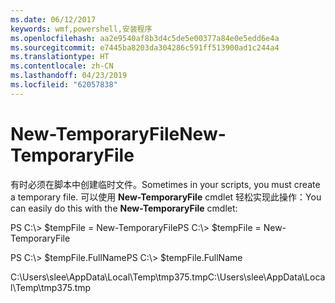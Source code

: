```yaml
---
ms.date: 06/12/2017
keywords: wmf,powershell,安装程序
ms.openlocfilehash: aa2e9540af8b3d4c5de5e00377a84e0e5edd6e4a
ms.sourcegitcommit: e7445ba8203da304286c591ff513900ad1c244a4
ms.translationtype: HT
ms.contentlocale: zh-CN
ms.lasthandoff: 04/23/2019
ms.locfileid: "62057838"
---
```

# <a name="new-temporaryfile"></a><span data-ttu-id="ceae9-102">New-TemporaryFile</span><span class="sxs-lookup"><span data-stu-id="ceae9-102">New-TemporaryFile</span></span>
<span data-ttu-id="ceae9-103">有时必须在脚本中创建临时文件。</span><span class="sxs-lookup"><span data-stu-id="ceae9-103">Sometimes in your scripts, you must create a temporary file.</span></span> <span data-ttu-id="ceae9-104">可以使用 **New-TemporaryFile** cmdlet 轻松实现此操作：</span><span class="sxs-lookup"><span data-stu-id="ceae9-104">You can easily do this with the **New-TemporaryFile** cmdlet:</span></span>

<span data-ttu-id="ceae9-105">PS C:\\&gt; $tempFile = New-TemporaryFile</span><span class="sxs-lookup"><span data-stu-id="ceae9-105">PS C:\\&gt; $tempFile = New-TemporaryFile</span></span>

<span data-ttu-id="ceae9-106">PS C:\\&gt; $tempFile.FullName</span><span class="sxs-lookup"><span data-stu-id="ceae9-106">PS C:\\&gt; $tempFile.FullName</span></span>

<span data-ttu-id="ceae9-107">C:\\Users\\slee\\AppData\\Local\\Temp\\tmp375.tmp</span><span class="sxs-lookup"><span data-stu-id="ceae9-107">C:\\Users\\slee\\AppData\\Local\\Temp\\tmp375.tmp</span></span>
